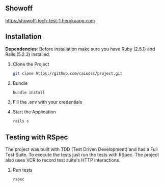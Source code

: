 ## Showoff

[https:/showoff-tech-test-1.herokuapp.com](https://showoff-tech-test-1.herokuapp.com)

## Installation

**Dependencies**: Before installation make sure you have Ruby (2.5.1) and Rails (5.2.3) installed. 

1. Clone the Project

	~~~ sh
	git clone https://github.com/caiodsc/project.git
	~~~

2. Bundle

	~~~ sh
	bundle install
	~~~

3. Fill the .env with your credentials

4. Start the Application

	~~~ sh
	rails s
	~~~


## Testing with RSpec

The project was built with TDD (Test Driven Development) and has a Full Test Suite. To execute the tests just run the tests with RSpec.
The project also uses VCR to record test suite's HTTP interactions.

1. Run tests

    ~~~ sh
    rspec
    ~~~
